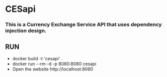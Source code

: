 # CESapi
### This is a Currency Exchange Service API that uses dependency injection design.

## RUN
* docker build -t 'cesapi' .
* docker run --rm -d -p 8080:8080 cesapi
* Open the website http://localhost:8080 